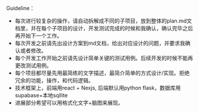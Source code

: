 Guideline：
- 每次进行较复杂的操作，请自动拆解成不同的子项目，放到整体的plan.md文档里，并在每个子项目的设计，开发测试完成的时候和我确认，确认完毕之后再开始下一个工作。
- 每次开发之前请先出设计方案到md文档，给出对应设计的问题，并要求我确认或者修改。
- 每个开发工作开始之前请先设计简单关键的测试用例。后续开发的时候不能再更改测试用例。
- 每个项目都尽量先用最简练的文字描述，最简介简单的方式设计/实现。拒绝冗余的功能，操作，和代码逻辑。
- 技术框架上，前端用react + Nexjs, 后端默认用python flask，数据库用supabase+本地sqllite
- 进展部分希望可以用格式化文字+脑图来展现。
